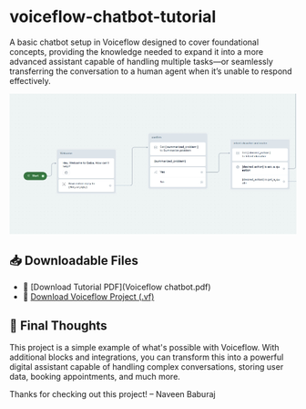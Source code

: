 # voiceflow-chatbot-tutorial
A basic chatbot setup in Voiceflow designed to cover foundational concepts, providing the knowledge needed to expand it into a more advanced assistant capable of handling multiple tasks—or seamlessly transferring the conversation to a human agent when it’s unable to respond effectively.

![ScreenShot](Screenshots/Screenshot_1-7-2025_81638_creator.voiceflow.com.jpeg)

## 📥 Downloadable Files

- 📄 [Download Tutorial PDF](Voiceflow chatbot.pdf)
- 📁 [Download Voiceflow Project (.vf)](chatbot.vf)

## 🙏 Final Thoughts
This project is a simple example of what's possible with Voiceflow. With additional blocks and integrations, you can transform this into a powerful digital assistant capable of handling complex conversations, storing user data, booking appointments, and much more.

Thanks for checking out this project!
– Naveen Baburaj
